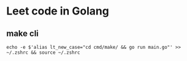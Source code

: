 # Leet code in Golang

## make cli

```
echo -e $'alias lt_new_case="cd cmd/make/ && go run main.go"' >> ~/.zshrc && source ~/.zshrc
```
